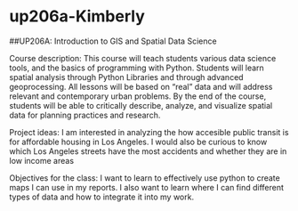 # up206a-Kimberly
##UP206A: Introduction to GIS and Spatial Data Science

Course description: 
This course will teach students various data science tools, and the basics of programming with Python. Students will learn spatial analysis through Python Libraries and through advanced geoprocessing. All lessons will be based on “real” data and will address relevant and contemporary urban problems. By the end of the course, students will be able to critically describe, analyze, and visualize spatial data for planning practices and research.

Project ideas:
I am interested in analyzing the how accesible public transit is for affordable housing in Los Angeles. 
I would also be curious to know which Los Angeles streets have the most accidents and whether they are in low income areas

Objectives for the class:
I want to learn to effectively use python to create maps I can use in my reports. I also want to learn where I can find different types of data and how to integrate it into my work. 
